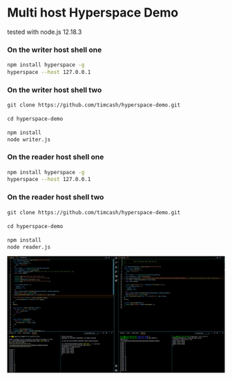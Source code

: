 # Multi host Hyperspace Demo

tested with node.js 12.18.3

### On the writer host shell one

```sh
npm install hyperspace -g
hyperspace --host 127.0.0.1
```

### On the writer host shell two

```
git clone https://github.com/timcash/hyperspace-demo.git

cd hyperspace-demo

npm install
node writer.js
```

### On the reader host shell one

```sh
npm install hyperspace -g
hyperspace --host 127.0.0.1
```

### On the reader host shell two

```
git clone https://github.com/timcash/hyperspace-demo.git

cd hyperspace-demo

npm install
node reader.js
```

![Demo](https://github.com/timcash/hyperspace-demo/blob/master/demo.png "Demo")
